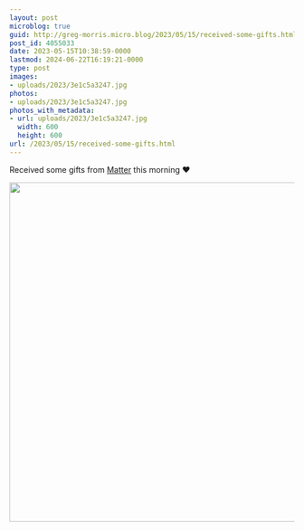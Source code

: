 ```yaml
---
layout: post
microblog: true
guid: http://greg-morris.micro.blog/2023/05/15/received-some-gifts.html
post_id: 4055033
date: 2023-05-15T10:38:59-0000
lastmod: 2024-06-22T16:19:21-0000
type: post
images:
- uploads/2023/3e1c5a3247.jpg
photos:
- uploads/2023/3e1c5a3247.jpg
photos_with_metadata:
- url: uploads/2023/3e1c5a3247.jpg
  width: 600
  height: 600
url: /2023/05/15/received-some-gifts.html
---
```

Received some gifts from [Matter](https://hq.getmatter.com/) this morning ❤️

<img src="uploads/2023/3e1c5a3247.jpg" width="600" height="600" alt="">
